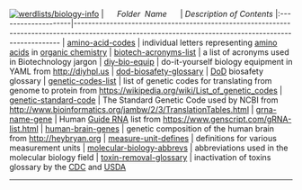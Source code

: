 [![werdlists/biology-info](https://img.shields.io/badge/werdlists-biology-info-purple.svg?logo=github&style=popout&longCache=true)](# "werdlists/biology-info")
|&nbsp;&nbsp;&nbsp;&nbsp;&nbsp;&nbsp;_Folder&nbsp;&nbsp;Name_&nbsp;&nbsp;&nbsp;&nbsp;&nbsp;&nbsp;| _Description of Contents_
|:--------------------|--------------------------------------------------------------------------------------------------------------------------------------------------------
| [amino-acid-codes](amino-acid-codes.txt) |  individual letters representing [amino acids](https://wikipedia.org/wiki/Amino_acid) in [organic chemistry](https://wikipedia.org/wiki/Organic_chemistry) 
| [biotech-acronyms-list](biotech-acronyms-list.txt) |  a list of acronyms used in Biotechnology jargon 
| [diy-bio-equip](diy-bio-equip.yaml) |  do-it-yourself biology equipment in YAML from <http://diyhpl.us> 
| [dod-biosafety-glossary](dod-biosafety-glossary.txt) |  [DoD](https://www.dod.gov "Department of Defense") biosafety glossary 
| [genetic-codes-list](genetic-codes-list.txt) |  list of genetic codes for translating from genome to protein from <https://wikipedia.org/wiki/List_of_genetic_codes> 
| [genetic-standard-code](genetic-standard-code.txt) |  The Standard Genetic Code used by NCBI from <http://www.bioinformatics.org/jambw/2/3/TranslationTables.html> 
| [grna-name-gene](grna-name-gene.txt) |  Human [Guide RNA](https://wikipedia.org/wiki/Guide_RNA) list from <https://www.genscript.com/gRNA-list.html> 
| [human-brain-genes](human-brain-genes.txt) |  genetic composition of the human brain from <http://heybryan.org> 
| [measure-unit-defines](measure-unit-defines.txt) |  definitions for various measurement units 
| [molecular-biology-abbrevs](molecular-biology-abbrevs.txt) |  abbreviations used in the molecular biology field 
| [toxin-removal-glossary](toxin-removal-glossary.txt) |  inactivation of toxins glossary by the [CDC](https://www.cdc.gov "Centers for Disease Control and Prevention") and [USDA](https://www.usda.gov "U.S. Department of Agriculture") 

* * *

